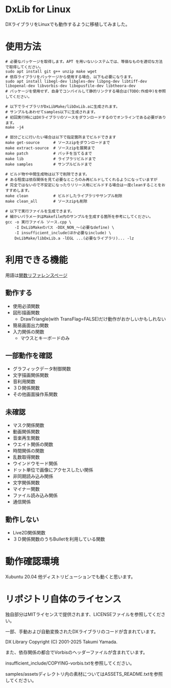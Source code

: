 DxLib for Linux
===============

DXライブラリをLinuxでも動作するように移植してみました。

# 使用方法
```
# 必要なパッケージを取得します。APT を用いないシステムでは、等価なものを適切な方法で取得してください。
sudo apt install git g++ unzip make wget
# 依存ライブラリをパッケージから使用する場合、以下も必要になります。
sudo apt install libegl-dev libgles-dev libpng-dev libtiff-dev libopenal-dev libvorbis-dev libopusfile-dev libtheora-dev
# パッケージを使用せず、自身でコンパイルして静的リンクする場合は(TODO:作成中)を参照してください。

# 以下でライブラリがDxLibMake/libDxLib.aに生成されます。
# サンプルもあわせてsamples以下に生成されます。
# 初回実行時にはDXライブラリのソースをダウンロードするのでオンラインである必要があります。
make -j4

# 部分ごとに行いたい場合は以下で指定箇所までビルドできます
make get-source      # ソースzipをダウンロードまで
make extract-source  # ソースzipを展開まで
make patch           # パッチを当てるまで
make lib             # ライブラリビルドまで
make samples         # サンプルビルドまで

# ビルド物や中間生成物は以下で削除できます。
# ある程度は依存関係を見て必要なところのみ再ビルドしてくれるようになっていますが
# 完全ではないので不安定になったりリリース用にビルドする場合は一度cleanすることをおすすめします。
make clean           # ビルドしたライブラリやサンプル削除
make clean_all       # ソースzipも削除

# 以下で実行ファイルを生成できます。
# 細かいパラメータはMakefile内のサンプルを生成する箇所を参考にしてください。
gcc -o 実行ファイル ソース.cpp \
    -I DxLibMakeのパス -DDX_NON_〜(必要なdefine) \
    -I insufficient_include(ほか必要なinclude) \
    DxLibMake/libDxLib.a -lEGL ...(必要なライブラリ)... -lz
```

# 利用できる機能

用語は[関数リファレンスページ](https://dxlib.xsrv.jp/dxfunc.html)

## 動作する

- 使用必須関数
- 図形描画関数
  - DrawTriangle(with TransFlag=FALSE)だけ動作がおかしいかもしれない
- 簡易画面出力関数
- 入力関係の関数
  - マウスとキーボードのみ

## 一部動作を確認

- グラフィックデータ制御関数
- 文字描画関係関数
- 音利用関数
- ３Ｄ関係関数
- その他画面操作系関数

## 未確認

- マスク関係関数
- 動画関係関数
- 音楽再生関数
- ウエイト関係の関数
- 時間関係の関数
- 乱数取得関数
- ウインドウモード関係
- ドット単位で画像にアクセスしたい関係
- 非同期読み込み関係
- 文字関係関数
- マイナー関数
- ファイル読み込み関係
- 通信関係

## 動作しない

- Live2D関係関数
- ３Ｄ関係関数のうちBulletを利用している関数

# 動作確認環境

Xubuntu 20.04
他ディストリビューションでも動くと思います。

# リポジトリ自体のライセンス

独自部分はMITライセンスで提供されます、LICENSEファイルを参照してください。

一部、手動および自動変換されたDXライブラリのコードが含まれています。

DX Library Copyright (C) 2001-2025 Takumi Yamada.

また、依存関係の都合でVorbisのヘッダーファイルが含まれています。

insufficient\_include/COPYING-vorbis.txtを参照してください。

samples/assetsディレクトリ内の素材についてはASSETS\_README.txtを参照してください。
